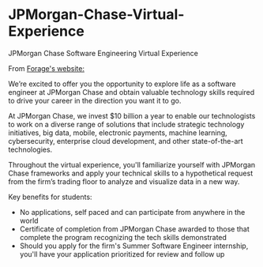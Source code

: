 # JPMorgan-Chase-Virtual-Experience
JPMorgan Chase Software Engineering Virtual Experience 

From [Forage's website:](https://www.theforage.com/virtual-internships/prototype/R5iK7HMxJGBgaSbvk/Technology%20Virtual%20Experience)

We’re excited to offer you the opportunity to explore life as a software engineer at JPMorgan Chase and obtain valuable technology skills required to drive your career in the direction you want it to go.


At JPMorgan Chase, we invest $10 billion a year to enable our technologists to work on a diverse range of solutions that include strategic technology initiatives, big data, mobile, electronic payments, machine learning, cybersecurity, enterprise cloud development, and other state-of-the-art technologies.


Throughout the virtual experience, you'll familiarize yourself with JPMorgan Chase frameworks and apply your technical skills to a hypothetical request from the firm’s trading floor to analyze and visualize data in a new way.


Key benefits for students:
* No applications, self paced and can participate from anywhere in the world
* Certificate of completion from JPMorgan Chase awarded to those that complete the program recognizing the tech skills demonstrated
* Should you apply for the firm's Summer Software Engineer internship, you'll have your application prioritized for review and follow up
